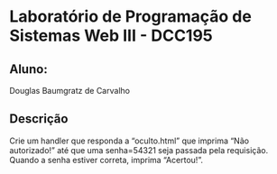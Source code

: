 # Laboratório de Programação de Sistemas Web III - DCC195

## Aluno:
Douglas Baumgratz de Carvalho

## Descrição
Crie um handler que responda a “oculto.html” que imprima “Não autorizado!” até que uma senha=54321 seja passada pela requisição. Quando a senha estiver correta, imprima “Acertou!”.